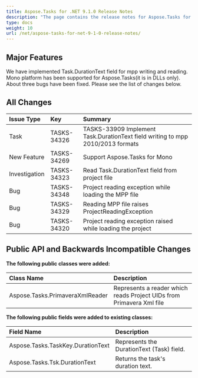 ```yaml
---
title: Aspose.Tasks for .NET 9.1.0 Release Notes
description: "The page contains the release notes for Aspose.Tasks for .NET 9.1.0."
type: docs
weight: 10
url: /net/aspose-tasks-for-net-9-1-0-release-notes/
---
```


## **Major Features**
We have implemented Task.DurationText field for mpp writing and 
reading. Mono platform has been supported for Aspose.Tasks(it is in DLLs only). About three 
bugs have been fixed. Please see the list of changes below. 

## **All Changes**
|**Issue Type** |**Key** |**Summary** |
| :- | :- | :- |
|Task |TASKS-34326 |TASKS-33909 Implement Task.DurationText field writing to mpp 2010/2013 formats |
|New Feature |TASKS-34269 |Support Aspose.Tasks for Mono |
|Investigation |TASKS-34323 |Read Task.DurationText field from project file |
|Bug |TASKS-34348 |Project reading exception while loading the MPP file |
|Bug |TASKS-34329 |Reading MPP file raises ProjectReadingException |
|Bug |TASKS-34320 |Project reading exception raised while loading the project |

## **Public API and Backwards Incompatible Changes**

**The following public classes were added:**

|**Class Name**|**Description**|
| :- | :- |
|Aspose.Tasks.PrimaveraXmlReader |Represents a reader which reads Project UIDs from Primavera Xml file |
**The following public fields were added to existing classes:**

|**Field Name**|**Description**|
| :- | :- |
|Aspose.Tasks.TaskKey.DurationText |Represents the DurationText (Task) field. |
|Aspose.Tasks.Tsk.DurationText |Returns the task's duration text. |